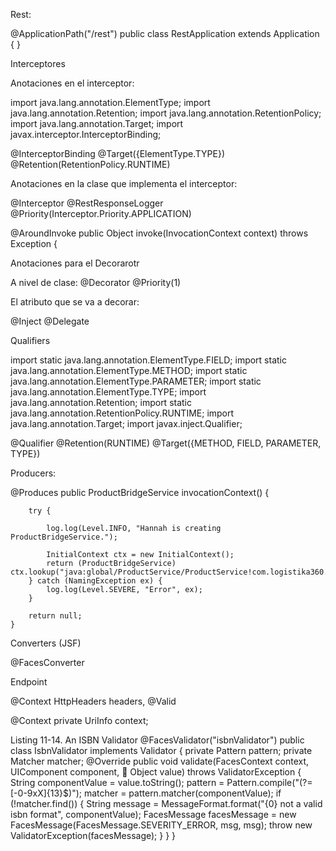
Rest:  

@ApplicationPath("/rest")
public class RestApplication extends Application {
}







Interceptores

  Anotaciones en el interceptor:



  import java.lang.annotation.ElementType;
  import java.lang.annotation.Retention;
  import java.lang.annotation.RetentionPolicy;
  import java.lang.annotation.Target;
  import javax.interceptor.InterceptorBinding;




  @InterceptorBinding
  @Target({ElementType.TYPE})
  @Retention(RetentionPolicy.RUNTIME)




Anotaciones en la clase que implementa el interceptor:

  @Interceptor
  @RestResponseLogger
  @Priority(Interceptor.Priority.APPLICATION)




 @AroundInvoke
    public Object invoke(InvocationContext context) throws Exception {







  Anotaciones para el Decorarotr


  A nivel de clase:
  @Decorator
  @Priority(1)


  El atributo que se va a decorar:

  @Inject
  @Delegate


Qualifiers


  import static java.lang.annotation.ElementType.FIELD;
import static java.lang.annotation.ElementType.METHOD;
import static java.lang.annotation.ElementType.PARAMETER;
import static java.lang.annotation.ElementType.TYPE;
import java.lang.annotation.Retention;
import static java.lang.annotation.RetentionPolicy.RUNTIME;
import java.lang.annotation.Target;
import javax.inject.Qualifier;




@Qualifier
@Retention(RUNTIME)
@Target({METHOD, FIELD, PARAMETER, TYPE})




Producers:


 @Produces
    public ProductBridgeService invocationContext() {

        try {

            log.log(Level.INFO, "Hannah is creating ProductBridgeService.");

            InitialContext ctx = new InitialContext();
            return (ProductBridgeService) ctx.lookup("java:global/ProductService/ProductService!com.logistika360.product.bridge.ProductBridgeService");
        } catch (NamingException ex) {
            log.log(Level.SEVERE, "Error", ex);
        }

        return null;
    }








Converters (JSF)

@FacesConverter




Endpoint

@Context HttpHeaders headers, @Valid 


@Context
private UriInfo context;





Listing 11-14. An ISBN Validator
@FacesValidator("isbnValidator")
public class IsbnValidator implements Validator {
private Pattern pattern;
private Matcher matcher;
@Override
public void validate(FacesContext context, UIComponent component, 
Object value) throws ValidatorException {
String componentValue = value.toString();
pattern = Pattern.compile("(?=[-0-9xX]{13}$)");
matcher = pattern.matcher(componentValue);
if (!matcher.find()) {
String message = MessageFormat.format("{0} not a valid isbn format", componentValue);
FacesMessage facesMessage = new FacesMessage(FacesMessage.SEVERITY_ERROR, msg, msg);
throw new ValidatorException(facesMessage);
}
}
}




